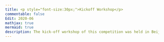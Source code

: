```yaml
---
title: <p style="font-size:30px;">Kickoff Workshop</p>
commentable: false
Edit: 2020-06
mathjax: true
mermaid: true
description: The kick-off workshop of this competition was held in Beijing, China in June, 2020. This workshop was both online and onsite. Participants who were interested can either attend in person or join via livestream due to pandemic travel restrictions.
---
```

